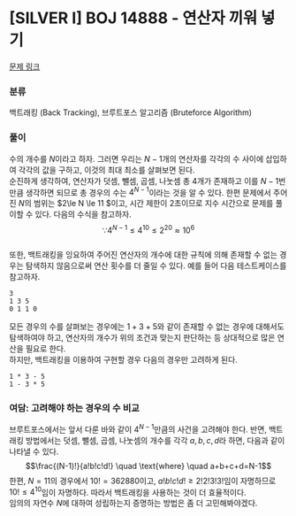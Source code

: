 # [SILVER I] BOJ 14888 - 연산자 끼워 넣기

[문제 링크](https://boj.kr/14888)

### 분류

백트래킹 (Back Tracking), 브루트포스 알고리즘 (Bruteforce Algorithm)

### 풀이

수의 개수를 $N$이라고 하자. 그러면 우리는 $N-1$개의 연산자를 각각의 수 사이에 삽입하여 각각의 값을 구하고, 이것의 최대 최소를 살펴보면 된다.  
순진하게 생각하여, 연산자가 덧셈, 뺄셈, 곱셈, 나눗셈 총 4개가 존재하고 이를 $N-1$번만큼 생각하면 되므로 총 경우의 수는 $4^{N-1}$이라는 것을 알 수 있다. 한편 문제에서 주어진 $N$의 범위는 $2\le N \le 11 $이고, 시간 제한이 2초이므로 지수 시간으로 문제를 풀이할 수 있다. 다음의 수식을 참고하자.
$$\because 4^{N-1} \le 4^{10} \le 2^{20} \approx 10^6$$  
또한, 백트래킹을 잉요하여 주어진 연산자의 개수에 대한 규칙에 의해 존재할 수 없는 경우는 탐색하지 않음으로써 연산 횟수를 더 줄일 수 있다. 예를 들어 다음 테스트케이스를 참고하자.

```Text
3
1 3 5
0 1 1 0
```
모든 경우의 수를 살펴보는 경우에는 $1 + 3 + 5$와 같이 존재할 수 없는 경우에 대해서도 탐색하여야 하고, 연산자의 개수가 위의 조건과 맞는지 판단하는 등 상대적으로 많은 연산을 필요로 한다.  
하지만, 백트래킹을 이용하여 구현할 경우 다음의 경우만 고려하게 된다.
```Text
1 * 3 - 5
1 - 3 * 5
```

### 여담: 고려해야 하는 경우의 수 비교

브루트포스에서는 앞서 다룬 바와 같이 $4^{N-1}$만큼의 사건을 고려해야 한다. 반면, 백트래킹 방법에서는 덧셈, 뺄셈, 곱셈, 나눗셈의 개수를 각각 $a, b, c, d$라 하면, 다음과 같이 나타낼 수 있다.
$$\frac{(N-1)!}{a!b!c!d!} \quad \text{where} \quad a+b+c+d=N-1$$
한편, $N=11$의 경우에서 $10! = 362880$이고, $a!b!c!d! \geq 2!2!3!3!$임이 자명하므로 $10! \le 4^{10}$임이 자명하다. 따라서 백트래킹을 사용하는 것이 더 효율적이다.  
임의의 자연수 $N$에 대하여 성립하는지 증명하는 방법은 좀 더 고민해봐야겠다.